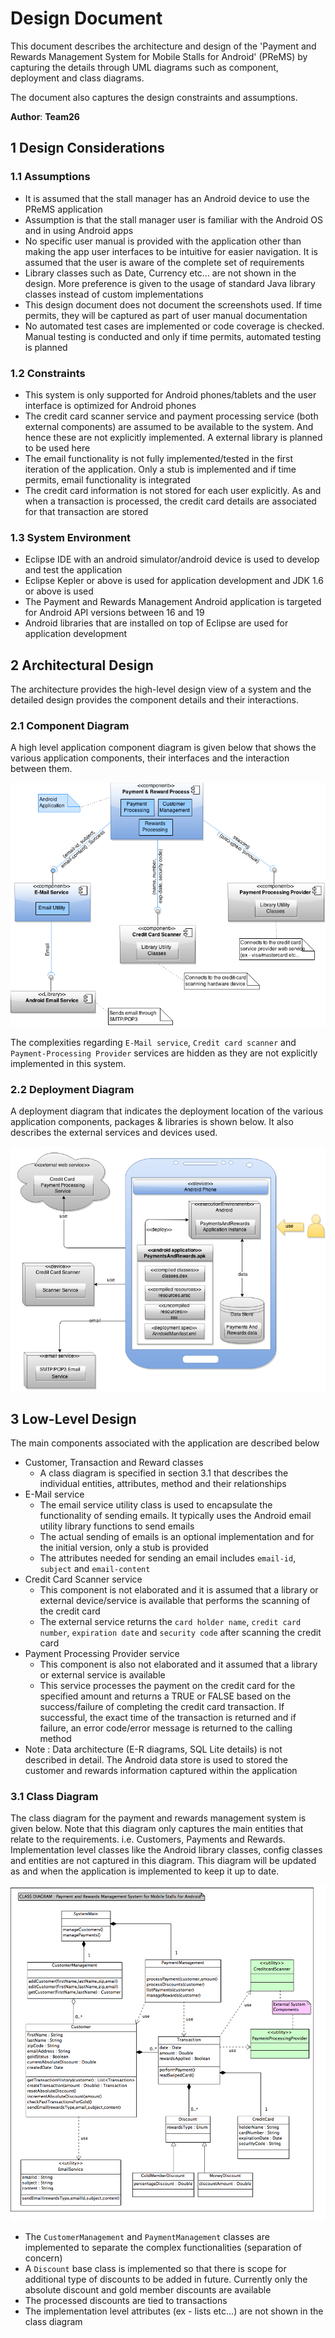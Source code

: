 # Design Document

This document describes the architecture and design of the 'Payment and Rewards Management System for Mobile Stalls 
for Android' (PReMS) by capturing the details through UML diagrams such as component, deployment and class diagrams.

The document also captures the design constraints and assumptions.

**Author**: **Team26**

## 1 Design Considerations

### 1.1 Assumptions

- It is assumed that the stall manager has an Android device to use the PReMS application
- Assumption is that the stall manager user is familiar with the Android OS and in using Android apps
- No specific user manual is provided with the application other than making the app user interfaces to be intuitive
for easier navigation. It is assumed that the user is aware of the complete set of requirements
- Library classes such as Date, Currency etc... are not shown in the design. More preference is given to the usage
of standard Java library classes instead of custom implementations
- This design document does not document the screenshots used. If time permits, they will be captured as part of 
user manual documentation
- No automated test cases are implemented or code coverage is checked. Manual testing is conducted and only if
time permits, automated testing is planned

### 1.2 Constraints

- This system is only supported for Android phones/tablets and the user interface is optimized for Android phones
- The credit card scanner service and payment processing service (both external components) are assumed to be available
to the system. And hence these are not explicitly implemented. A external library is planned to be used here
- The email functionality is not fully implemented/tested in the first iteration of the application. Only a stub
is implemented and if time permits, email functionality is integrated
- The credit card information is not stored for each user explicitly. As and when a transaction is processed, the 
credit card details are associated for that transaction are stored

### 1.3 System Environment

- Eclipse IDE with an android simulator/android device is used to develop and test the application
- Eclipse Kepler or above is used for application development and JDK 1.6 or above is used
- The Payment and Rewards Management Android application is targeted for Android API versions between 16 and 19
- Android libraries that are installed on top of Eclipse are used for application development

## 2 Architectural Design

The architecture provides the high-level design view of a system and the detailed design provides the component details
and their interactions.

### 2.1 Component Diagram

A high level application component diagram is given below that shows the various application components, their interfaces
and the interaction between them.

![Class Diagram Image](Images/componentdiagram.png)

The complexities regarding `E-Mail service`, `Credit card scanner` and `Payment-Processing Provider` services are 
hidden as they are not explicitly implemented in this system. 

### 2.2 Deployment Diagram

A deployment diagram that indicates the deployment location of the various application components, packages & libraries
is shown below. It also describes the external services and devices used.

![Deployment Diagram Image](Images/deploymentdiagram.png)

## 3 Low-Level Design

The main components associated with the application are described below

- Customer, Transaction and Reward classes
	- A class diagram is specified in section 3.1 that describes the individual entities, attributes, method and their
	relationships
- E-Mail service
	- The email service utility class is used to encapsulate the functionality of sending emails. It typically uses
	the Android email utility library functions to send emails
	- The actual sending of emails is an optional implementation and for the initial version, only a stub is provided
	- The attributes needed for sending an email includes `email-id`, `subject` and `email-content`
- Credit Card Scanner service
	- This component is not elaborated and it is assumed that a library or external device/service is available that 
	performs the scanning of the credit card
	- The external service returns the `card holder name`, `credit card number`, `expiration date` and `security
	code` after scanning the credit card
- Payment Processing Provider service
	- This component is also not elaborated and it assumed that a library or external service is available
	- This service processes the payment on the credit card for the specified amount and returns a TRUE or FALSE
	based on the success/failure of completing the credit card transaction. If successful, the exact time of the 
	transaction is returned and if failure, an error code/error message is returned to the calling method
- Note : Data architecture (E-R diagrams, SQL Lite details) is not described in detail. The Android data store is
used to stored the customer and rewards information captured within the application

### 3.1 Class Diagram

The class diagram for the payment and rewards management system is given below. Note that this diagram only captures the
main entities that relate to the requirements. i.e. Customers, Payments and Rewards. Implementation level classes like 
the Android library classes, config classes and entities are not captured in this diagram. This diagram will be updated
as and when the application is implemented to keep it up to date.

![Class Diagram Image](Images/teamdesign.png)

- The `CustomerManagement` and `PaymentManagement` classes are implemented to separate the complex functionalities (separation
of concern)
- A `Discount` base class is implemented so that there is scope for additional type of discounts to be added in future.
Currently only the absolute discount and gold member discounts are available
- The processed discounts are tied to transactions
- The implementation level attributes (ex - lists etc...) are not shown in the class diagram